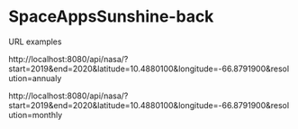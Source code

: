 # SpaceAppsSunshine-back

URL examples

http://localhost:8080/api/nasa/?start=2019&end=2020&latitude=10.4880100&longitude=-66.8791900&resolution=annualy

http://localhost:8080/api/nasa/?start=2019&end=2020&latitude=10.4880100&longitude=-66.8791900&resolution=monthly